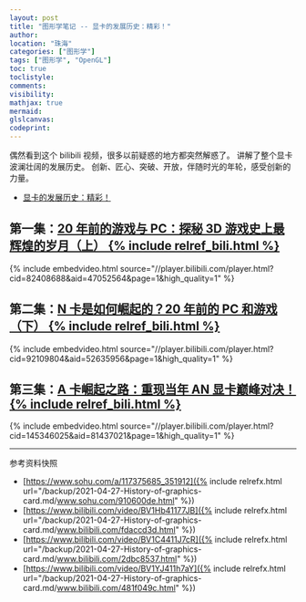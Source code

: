 ```yaml
---
layout: post
title: "图形学笔记 -- 显卡的发展历史：精彩！"
author:
location: "珠海"
categories: ["图形学"]
tags: ["图形学", "OpenGL"]
toc: true
toclistyle:
comments:
visibility:
mathjax: true
mermaid:
glslcanvas:
codeprint:
---
```


偶然看到这个 bilibili 视频，很多以前疑惑的地方都突然解惑了。
讲解了整个显卡波澜壮阔的发展历史。
创新、匠心、突破、开放，伴随时光的年轮，感受创新的力量。

* [显卡的发展历史：精彩！](https://www.sohu.com/a/117375685_351912)


## 第一集：[20 年前的游戏与 PC：探秘 3D 游戏史上最辉煌的岁月（上） {% include relref_bili.html %}](https://www.bilibili.com/video/BV1Hb41177JB)

{% include embedvideo.html source="//player.bilibili.com/player.html?cid=82408688&aid=47052564&page=1&high_quality=1" %}


## 第二集：[N 卡是如何崛起的？20 年前的 PC 和游戏（下） {% include relref_bili.html %}](https://www.bilibili.com/video/BV1C4411J7cR)

{% include embedvideo.html source="//player.bilibili.com/player.html?cid=92109804&aid=52635956&page=1&high_quality=1" %}


## 第三集：[A 卡崛起之路：重现当年 AN 显卡巅峰对决！ {% include relref_bili.html %}](https://www.bilibili.com/video/BV1YJ411h7aY)

{% include embedvideo.html source="//player.bilibili.com/player.html?cid=145346025&aid=81437021&page=1&high_quality=1" %}

<hr class='reviewline'/>
<p class='reviewtip'><script type='text/javascript' src='{% include relref.html url="/assets/reviewjs/blogs/2021-04-27-History-of-graphics-card.md.js" %}'></script></p>
<font class='ref_snapshot'>参考资料快照</font>

- [https://www.sohu.com/a/117375685_351912]({% include relrefx.html url="/backup/2021-04-27-History-of-graphics-card.md/www.sohu.com/910600de.html" %})
- [https://www.bilibili.com/video/BV1Hb41177JB]({% include relrefx.html url="/backup/2021-04-27-History-of-graphics-card.md/www.bilibili.com/fdaccd3d.html" %})
- [https://www.bilibili.com/video/BV1C4411J7cR]({% include relrefx.html url="/backup/2021-04-27-History-of-graphics-card.md/www.bilibili.com/2dbc8537.html" %})
- [https://www.bilibili.com/video/BV1YJ411h7aY]({% include relrefx.html url="/backup/2021-04-27-History-of-graphics-card.md/www.bilibili.com/481f049c.html" %})
